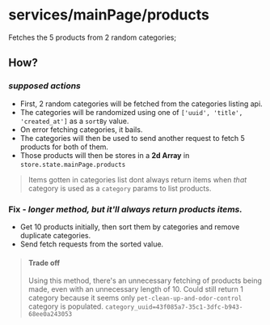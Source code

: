 # services/mainPage/products

Fetches the 5 products from 2 random categories;

## How?

### _supposed actions_

- First, 2 random categories will be fetched from the categories listing api.
- The categories will be randomized using one of `['uuid', 'title', 'created_at']` as a `sortBy` value.
- On error fetching categories, it bails.
- The categories will then be used to send another request to fetch 5 products for both of them.
- Those products will then be stores in a **2d Array** in `store.state.mainPage.products`

> Items gotten in categories list dont always return items when _that_ category is used as a `category` params to list products.

### Fix - _longer method, but it'll always return products items._

- Get 10 products initially, then sort them by categories and remove duplicate categories.
- Send fetch requests from the sorted value.

> #### Trade off
>
> Using this method, there's an unnecessary fetching of products being made, even with an unnecessary length of 10.
> Could still return 1 category because it seems only `pet-clean-up-and-odor-control` category is populated. `category_uuid=43f085a7-35c1-3dfc-b943-68ee0a243053`
